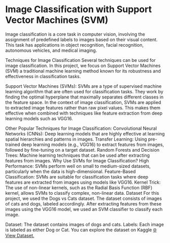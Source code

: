 # Image Classification with Support Vector Machines (SVM)
Image classification is a core task in computer vision, involving the assignment of predefined labels to images based on their visual content. 
This task has applications in object recognition, facial recognition, autonomous vehicles, and medical imaging.

Techniques for Image Classification
Several techniques can be used for image classification. 
In this project, we focus on Support Vector Machines (SVM) a traditional machine learning method known for its robustness and effectiveness in classification tasks.

Support Vector Machines (SVMs):
SVMs are a type of supervised machine learning algorithm that are often used for classification tasks. 
They work by finding the optimal hyperplane that maximally separates different classes in the feature space. 
In the context of image classification, SVMs are applied to extracted image features rather than raw pixel values. 
This makes them effective when combined with techniques like feature extraction from deep learning models such as VGG16.

Other Popular Techniques for Image Classification:
Convolutional Neural Networks (CNNs): Deep learning models that are highly effective at learning spatial hierarchies and patterns in images.
Transfer Learning: Using pre-trained deep learning models (e.g., VGG16) to extract features from images, followed by fine-tuning on a target dataset.
Random Forests and Decision Trees: Machine learning techniques that can be used after extracting features from images.
Why Use SVMs for Image Classification?
High Performance: SVMs perform well on small to medium-sized datasets, particularly when the data is high-dimensional.
Feature-Based Classification: SVMs are suitable for classification tasks where deep features are extracted from images using models like VGG16.
Kernel Trick: The use of non-linear kernels, such as the Radial Basis Function (RBF) kernel, allows SVMs to classify complex, non-linear data.
Dataset
For this project, we used the Dogs vs Cats dataset. The dataset consists of images of cats and dogs, labeled accordingly. After extracting features from these images using the VGG16 model, we used an SVM classifier to classify each image.

Dataset: The dataset contains images of dogs and cats.
Labels: Each image is labeled as either Dog or Cat.
You can explore the dataset on Kaggle [🌐 View Dataset.](https://www.kaggle.com/c/dogs-vs-cats/data)

